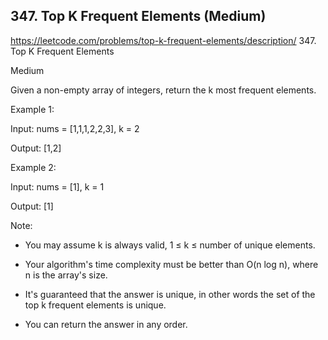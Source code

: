 ## 347. Top K Frequent Elements (Medium) 

https://leetcode.com/problems/top-k-frequent-elements/description/
347\. Top K Frequent Elements

Medium

Given a non-empty array of integers, return the k most frequent elements.

Example 1:

Input: nums = [1,1,1,2,2,3], k = 2

Output: [1,2]

Example 2:

Input: nums = [1], k = 1

Output: [1]

Note:

- You may assume k is always valid, 1 ≤ k ≤ number of unique elements.

- Your algorithm's time complexity must be better than O(n log n), where n is the array's size.
- It's guaranteed that the answer is unique, in other words the set of the top k frequent elements is unique.
- You can return the answer in any order.


